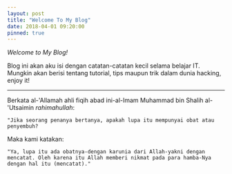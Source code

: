 ```yaml
---
layout: post
title: "Welcome To My Blog"
date: 2018-04-01 09:20:00
pinned: true
---
```

*Welcome to My Blog!* 

Blog ini akan aku isi dengan catatan-catatan kecil selama belajar IT. Mungkin akan berisi tentang tutorial, tips maupun trik dalam dunia hacking, enjoy it!

---

Berkata al-'Allamah ahli fiqih abad ini-al-Imam Muhammad bin Shalih al-'Utsaimin _rahimahullah_:

    "Jika seorang penanya bertanya, apakah lupa itu mempunyai obat atau penyembuh?

Maka kami katakan:

```
"Ya, lupa itu ada obatnya-dengan karunia dari Allah-yakni dengan mencatat. Oleh karena itu Allah memberi nikmat pada para hamba-Nya dengan hal itu (mencatat)."
```


